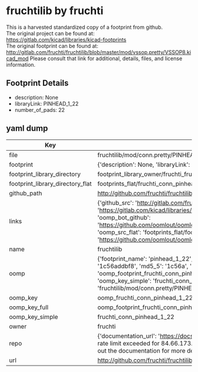 # fruchtilib by fruchti  
This is a harvested standardized copy of a footprint from github.  
The original project can be found at:  
https://gitlab.com/kicad/libraries/kicad-footprints  
The original footprint can be found at:
http://gitlab.com/fruchti/fruchtilib/blob/master/mod/vssop.pretty/VSSOP8.kicad_mod
Please consult that link for additional, details, files, and license information.  
## Footprint Details
* description: None  
* libraryLink: PINHEAD_1_22  
* number_of_pads: 22  
## yaml dump  
| Key | Value |  
| --- | --- |  
| file | fruchtilib/mod/conn.pretty/PINHEAD_1_22.kicad_mod |  
| footprint | {'description': None, 'libraryLink': 'PINHEAD_1_22', 'number_of_pads': 22} |  
| footprint_library_directory | footprint_library_owner/fruchti_fruchtilib |  
| footprint_library_directory_flat | footprints_flat/fruchti_conn_pinhead_1_22/working |  
| github_path | http://github.com/fruchti/fruchtilib/blob/master/mod/conn.pretty/PINHEAD_1_22.kicad_mod |  
| links | {'github_src': 'http://gitlab.com/fruchti/fruchtilib/blob/master/mod/vssop.pretty/VSSOP8.kicad_mod', 'github_src_repo': 'https://gitlab.com/kicad/libraries/kicad-footprints', 'oomp_bot': 'footprints/fruchti_conn_pinhead_1_22/working', 'oomp_bot_github': 'https://github.com/oomlout/oomlout_oomp_footprint_bot/tree/main/footprints/fruchti_conn_pinhead_1_22/working', 'oomp_src_flat': 'footprints_flat/footprints_flat/fruchti_conn_pinhead_1_22/working', 'oomp_src_flat_github': 'https://github.com/oomlout/oomlout_oomp_footprint_src/tree/main/footprints_flat/fruchti_conn_pinhead_1_22/working'} |  
| name | fruchtilib |  
| oomp | {'footprint_name': 'pinhead_1_22', 'library_name': 'conn', 'md5': '1c56addbf831dcdd23511a4182753362', 'md5_10': '1c56addbf8', 'md5_5': '1c56a', 'md5_6': '1c56ad', 'oomp_key': 'oomp_fruchti_conn_pinhead_1_22', 'oomp_key_extra': 'oomp_footprint_fruchti_conn_pinhead_1_22', 'oomp_key_full': 'oomp_footprint_fruchti_conn_pinhead_1_22_1c56ad', 'oomp_key_simple': 'fruchti_conn_pinhead_1_22', 'original_filename': 'fruchtilib/mod/conn.pretty/PINHEAD_1_22.kicad_mod', 'owner_name': 'fruchti'} |  
| oomp_key | oomp_fruchti_conn_pinhead_1_22 |  
| oomp_key_full | oomp_footprint_fruchti_conn_pinhead_1_22 |  
| oomp_key_simple | fruchti_conn_pinhead_1_22 |  
| owner | fruchti |  
| repo | {'documentation_url': 'https://docs.github.com/rest/overview/resources-in-the-rest-api#rate-limiting', 'message': "API rate limit exceeded for 84.66.173.59. (But here's the good news: Authenticated requests get a higher rate limit. Check out the documentation for more details.)"} |  
| url | http://github.com/fruchti/fruchtilib |  

